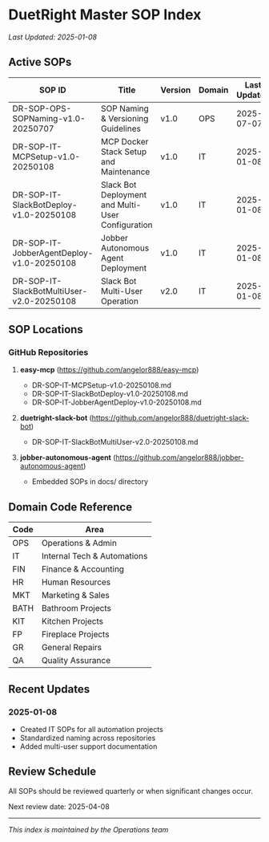 # DuetRight Master SOP Index

_Last Updated: 2025-01-08_

## Active SOPs

| SOP ID | Title | Version | Domain | Last Updated | Status |
|--------|-------|---------|--------|--------------|--------|
| DR-SOP-OPS-SOPNaming-v1.0-20250707 | SOP Naming & Versioning Guidelines | v1.0 | OPS | 2025-07-07 | Active |
| DR-SOP-IT-MCPSetup-v1.0-20250108 | MCP Docker Stack Setup and Maintenance | v1.0 | IT | 2025-01-08 | Active |
| DR-SOP-IT-SlackBotDeploy-v1.0-20250108 | Slack Bot Deployment and Multi-User Configuration | v1.0 | IT | 2025-01-08 | Active |
| DR-SOP-IT-JobberAgentDeploy-v1.0-20250108 | Jobber Autonomous Agent Deployment | v1.0 | IT | 2025-01-08 | Active |
| DR-SOP-IT-SlackBotMultiUser-v2.0-20250108 | Slack Bot Multi-User Operation | v2.0 | IT | 2025-01-08 | Active |

## SOP Locations

### GitHub Repositories

1. **easy-mcp** (https://github.com/angelor888/easy-mcp)
   - DR-SOP-IT-MCPSetup-v1.0-20250108.md
   - DR-SOP-IT-SlackBotDeploy-v1.0-20250108.md
   - DR-SOP-IT-JobberAgentDeploy-v1.0-20250108.md

2. **duetright-slack-bot** (https://github.com/angelor888/duetright-slack-bot)
   - DR-SOP-IT-SlackBotMultiUser-v2.0-20250108.md

3. **jobber-autonomous-agent** (https://github.com/angelor888/jobber-autonomous-agent)
   - Embedded SOPs in docs/ directory

## Domain Code Reference

| Code | Area |
|------|------|
| OPS | Operations & Admin |
| IT | Internal Tech & Automations |
| FIN | Finance & Accounting |
| HR | Human Resources |
| MKT | Marketing & Sales |
| BATH | Bathroom Projects |
| KIT | Kitchen Projects |
| FP | Fireplace Projects |
| GR | General Repairs |
| QA | Quality Assurance |

## Recent Updates

### 2025-01-08
- Created IT SOPs for all automation projects
- Standardized naming across repositories
- Added multi-user support documentation

## Review Schedule

All SOPs should be reviewed quarterly or when significant changes occur.

Next review date: 2025-04-08

---
*This index is maintained by the Operations team*